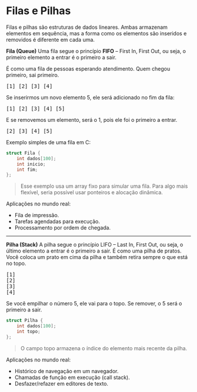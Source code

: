 # Filas e Pilhas
Filas e pilhas são estruturas de dados lineares. Ambas armazenam elementos em sequência, mas a forma como os elementos são inseridos e removidos é diferente em cada uma.

**Fila (Queue)**
Uma fila segue o princípio **FIFO** – First In, First Out, ou seja, o primeiro elemento a entrar é o primeiro a sair.

É como uma fila de pessoas esperando atendimento. Quem chegou primeiro, sai primeiro.

<pre>[1] [2] [3] [4]</pre>

Se inserirmos um novo elemento 5, ele será adicionado no fim da fila:

<pre>[1] [2] [3] [4] [5]</pre>

E se removemos um elemento, será o 1, pois ele foi o primeiro a entrar.


<pre>[2] [3] [4] [5]</pre>

Exemplo simples de uma fila em C:
```c
struct Fila {
    int dados[100];
    int inicio;
    int fim;
};
```

>Esse exemplo usa um array fixo para simular uma fila. Para algo mais flexível, seria possível usar ponteiros e alocação dinâmica.

Aplicações no mundo real:
- Fila de impressão.
- Tarefas agendadas para execução.
- Processamento por ordem de chegada.
---

**Pilha (Stack)**
A pilha segue o princípio LIFO – Last In, First Out, ou seja, o último elemento a entrar é o primeiro a sair.
É como uma pilha de pratos. Você coloca um prato em cima da pilha e também retira sempre o que está no topo.

<pre>
[1] 
[2] 
[3] 
[4]</pre>

Se você empilhar o número 5, ele vai para o topo. Se remover, o 5 será o primeiro a sair.

```c
struct Pilha {
    int dados[100];
    int topo;
};
```
>O campo topo armazena o índice do elemento mais recente da pilha.

Aplicações no mundo real:
- Histórico de navegação em um navegador.
- Chamadas de função em execução (call stack).
- Desfazer/refazer em editores de texto.